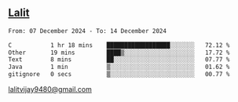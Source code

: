 ## [Lalit](https://lalit.sh)

<!--START_SECTION:waka-->

```txt
From: 07 December 2024 - To: 14 December 2024

C           1 hr 18 mins    ██████████████████░░░░░░░   72.12 %
Other       19 mins         ████▒░░░░░░░░░░░░░░░░░░░░   17.72 %
Text        8 mins          ██░░░░░░░░░░░░░░░░░░░░░░░   07.77 %
Java        1 min           ▒░░░░░░░░░░░░░░░░░░░░░░░░   01.62 %
gitignore   0 secs          ▒░░░░░░░░░░░░░░░░░░░░░░░░   00.77 %
```

<!--END_SECTION:waka-->

lalitvijay9480@gmail.com

